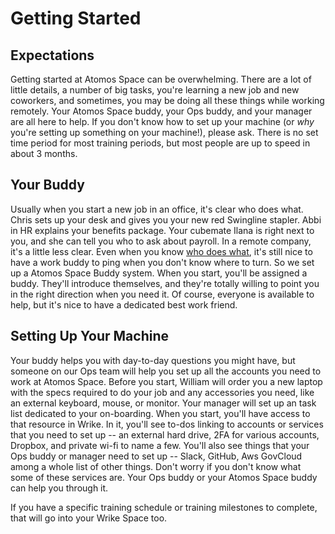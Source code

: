 # Getting Started

## Expectations
Getting started at Atomos Space can be overwhelming. There are a lot of little details, a number of big tasks, you're learning a new job and new coworkers, and sometimes, you may be doing all these things while working remotely. Your Atomos Space buddy, your Ops buddy, and your manager are all here to help. If you don't know how to set up your machine (or *why* you're setting up something on your machine!), please ask. There is no set time period for most training periods, but most people are up to speed in about 3 months.

## Your Buddy
Usually when you start a new job in an office, it's clear who does what. Chris sets up your desk and gives you your new red Swingline stapler. Abbi in HR explains your benefits package. Your cubemate Ilana is right next to you, and she can tell you who to ask about payroll. In a remote company, it's a little less clear. Even when you know [who does what](https://github.com/joeminock/Atomos_Space_Handbook/blob/master/orgchart.md), it's still nice to have a work buddy to ping when you don't know where to turn. So we set up a Atomos Space Buddy system. When you start, you'll be assigned a buddy. They'll introduce themselves, and they're totally willing to point you in the right direction when you need it. Of course, everyone is available to help, but it's nice to have a dedicated best work friend.

## Setting Up Your Machine
Your buddy helps you with day-to-day questions you might have, but someone on our Ops team will help you set up all the accounts you need to work at Atomos Space. Before you start, William will order you a new laptop with the specs required to do your job and any accessories you need, like an external keyboard, mouse, or monitor. Your manager will set up an task list dedicated to your on-boarding. When you start, you'll have access to that resource in Wrike. In it, you'll see to-dos linking to accounts or services that you need to set up -- an external hard drive, 2FA for various accounts, Dropbox, and private wi-fi to name a few. You'll also see things that your Ops buddy or manager need to set up -- Slack, GitHub, Aws GovCloud among a whole list of other things. Don't worry if you don't know what some of these services are. Your Ops buddy or your Atomos Space buddy can help you through it.

If you have a specific training schedule or training milestones to complete, that will go into your Wrike Space too.
